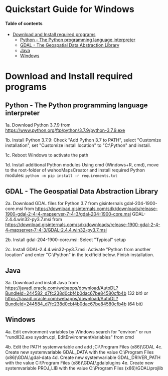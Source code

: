 # Quickstart Guide for Windows <!-- omit in toc -->

#### Table of contents <!-- omit in toc -->
- [Download and Install required programs](#download-and-install-required-programs)
  - [Python - The Python programming language interpreter](#python---the-python-programming-language-interpreter)
  - [GDAL - The Geospatial Data Abstraction Library](#gdal---the-geospatial-data-abstraction-library)
  - [Java](#java)
  - [Windows](#windows)

# Download and Install required programs

## Python - The Python programming language interpreter
1a. Download Python 3.7.9 from https://www.python.org/ftp/python/3.7.9/python-3.7.9.exe


1b. Install Python 3.7.9: 
    Check "Add Python 3.7 to PATH", select "Customize installation",
    set "Customize install location" to "C:\Python" and install.
	
1c. Reboot Windows to activate the path

1d. Install additional Python modules
    Using cmd (Windows+R, cmd), move to the root-folder of wahooMapsCreator and install required Python modules:
    `python -m pip install -r requirements.txt`


## GDAL - The Geospatial Data Abstraction Library
2a. Download GDAL files for Python 3.7 from gisinternals
	gdal-204-1900-core.msi      from https://download.gisinternals.com/sdk/downloads/release-1900-gdal-2-4-4-mapserver-7-4-3/gdal-204-1900-core.msi
    GDAL-2.4.4.win32-py3.7.msi  from https://download.gisinternals.com/sdk/downloads/release-1900-gdal-2-4-4-mapserver-7-4-3/GDAL-2.4.4.win32-py3.7.msi
	
2b. Install gdal-204-1900-core.msi: 
    Select "Typical" setup
	
2c. Install GDAL-2.4.4.win32-py3.7.msi:
    Activate "Python from another location" and enter "C:\Python" in the textfield below. 
	Finish installation.
	

## Java
3a. Download and install Java from 
    https://javadl.oracle.com/webapps/download/AutoDL?BundleId=244582_d7fc238d0cbf4b0dac67be84580cfb4b (32 bit) or
	https://javadl.oracle.com/webapps/download/AutoDL?BundleId=244584_d7fc238d0cbf4b0dac67be84580cfb4b (64 bit)
	
	
## Windows
4a. Edit environment variables 
    by Windows search for "environ" or 
	run "rundll32.exe sysdm.cpl, EditEnvironmentVariables" from cmd
	
4b. Edit the PATH systemvariable and add ;C:\Program Files (x86)\GDAL
4c. Create new systemvariable GDAL_DATA with the value C:\Program Files (x86)\GDAL\gdal-data
4d. Create new systemvariable GDAL_DRIVER_PATH with the value C:\Program Files (x86)\GDAL\gdalplugins
4e. Create new systemvariable PROJ_LIB with the value C:\Program Files (x86)\GDAL\projlib